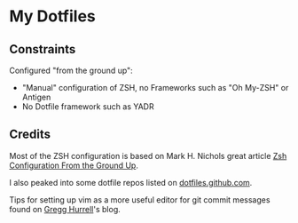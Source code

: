 # My Dotfiles

## Constraints

Configured "from the ground up":

 - "Manual" configuration of ZSH, no Frameworks such as "Oh My-ZSH" or Antigen
 - No Dotfile framework such as YADR

## Credits

Most of the ZSH configuration is based on Mark H. Nichols great article [Zsh Configuration From the Ground Up](http://zanshin.net/2013/02/02/zsh-configuration-from-the-ground-up/).

I also peaked into some dotfile repos listed on [dotfiles.github.com](https://dotfiles.github.io/).

Tips for setting up vim as a more useful editor for git commit messages found on [Gregg Hurrell](https://wincent.com/blog/automatic-wrapping-of-git-commit-messages-using-vim)'s blog.
